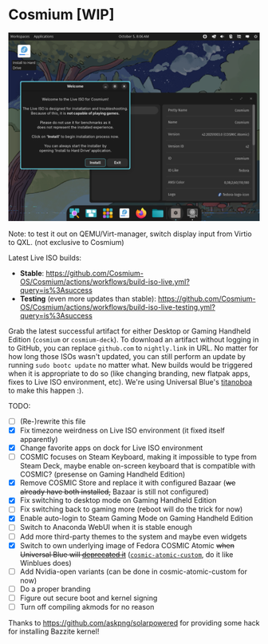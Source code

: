 # Cosmium [WIP]

![Screenshot of Live ISO environment of Cosmium showing an opened window of Examine app and Welcome dialog](.github/imgs/screenshot-about.png)

Note: to test it out on QEMU/Virt-manager, switch display input from Virtio to QXL. (not exclusive to Cosmium)

Latest Live ISO builds:
- **Stable**: https://github.com/Cosmium-OS/Cosmium/actions/workflows/build-iso-live.yml?query=is%3Asuccess
- **Testing** (even more updates than stable): https://github.com/Cosmium-OS/Cosmium/actions/workflows/build-iso-live-testing.yml?query=is%3Asuccess

Grab the latest successful artifact for either Desktop or Gaming Handheld Edition (`cosmium` or `cosmium-deck`). To download an artifact without logging in to GitHub, you can replace `github.com` to `nightly.link` in URL. No matter for how long those ISOs wasn't updated, you can still perform an update by running `sudo bootc update` no matter what. New builds would be triggered when it is appropriate to do so (like changing branding, new flatpak apps, fixes to Live ISO environment, etc). We're using Universal Blue's [titanoboa](https://github.com/ublue-os/titanoboa) to make this happen :).

TODO: 
- [ ] (Re-)rewrite this file
- [x] Fix timezone weirdness on Live ISO environment (it fixed itself apparently)
- [x] Change favorite apps on dock for Live ISO environment
- [ ] COSMIC focuses on Steam Keyboard, making it impossible to type from Steam Deck, maybe enable on-screen keyboard that is compatible with COSMIC? (presense on Gaming Handheld Edition)
- [x] Remove COSMIC Store and replace it with configured Bazaar (~~we already have both installed,~~ Bazaar is still not configured)
- [x] Fix switching to desktop mode on Gaming Handheld Edition
- [ ] Fix switching back to gaming more (reboot will do the trick for now)
- [x] Enable auto-login to Steam Gaming Mode on Gaming Handheld Edition
- [ ] Switch to Anaconda WebUI when it is stable enough
- [ ] Add more third-party themes to the system and maybe even widgets
- [x] Switch to own underlying image of Fedora COSMIC Atomic ~~when Universal Blue will [deprecated it](https://github.com/ublue-os/main/issues/927)~~ ([`cosmic-atomic-custom`](https://github.com/Cosmium-OS/cosmic-atomic-custom), do it like Winblues does)
- [ ] Add Nvidia-open variants (can be done in cosmic-atomic-custom for now)
- [ ] Do a proper branding
- [ ] Figure out secure boot and kernel signing
- [ ] Turn off compiling akmods for no reason

Thanks to https://github.com/askpng/solarpowered for providing some hack for installing Bazzite kernel!
